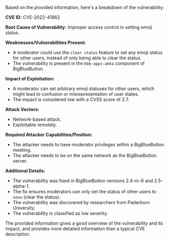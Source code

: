 Based on the provided information, here's a breakdown of the vulnerability:

**CVE ID:** CVE-2022-41962

**Root Cause of Vulnerability:**
Improper access control in setting emoji status.

**Weaknesses/Vulnerabilities Present:**
- A moderator could use the `clear status` feature to set any emoji status for other users, instead of only being able to clear the status.
- The vulnerability is present in the `bbb-apps-akka` component of BigBlueButton.

**Impact of Exploitation:**
- A moderator can set arbitrary emoji statuses for other users, which might lead to confusion or misrepresentation of user states.
- The impact is considered low with a CVSS score of 2.7.

**Attack Vectors:**
- Network-based attack.
- Exploitable remotely.

**Required Attacker Capabilities/Position:**
- The attacker needs to have moderator privileges within a BigBlueButton meeting.
- The attacker needs to be on the same network as the BigBlueButton server.

**Additional Details:**
- The vulnerability was fixed in BigBlueButton versions 2.4-rc-6 and 2.5-alpha-1.
- The fix ensures moderators can only set the status of other users to `none` (clear the status).
- The vulnerability was discovered by researchers from Paderborn University.
- The vulnerability is classified as low severity.

The provided information gives a good overview of the vulnerability and its impact, and provides more detailed information than a typical CVE description.